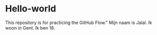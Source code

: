 # Hello-world
This repository is for practicing the GitHub Flow."
Mijn naam is Jalal.
Ik woon in Gent.
Ik ben 18.

